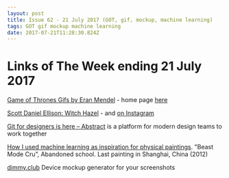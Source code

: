 ```yaml
---
layout: post
title: Issue 62 - 21 July 2017 (GOT, gif, mockup, machine learning)
tags: GOT gif mockup machine learning
date: 2017-07-21T11:28:30.824Z
---
```

# Links of The Week ending 21 July 2017

<a href="https://dribbble.com/eranmendel" target="_blank">Game of Thrones Gifs by Eran Mendel</a> - home page <a href="http://www.eranmendel.com/">here</a>

<a href="https://clampart.com/2016/05/witch-hazel" target="_blank">Scott Daniel Ellison: Witch Hazel</a> - and <a href="https://www.instagram.com/scottdanielellison/?hl=en">on Instagram</a>

<a href="https://www.goabstract.com/" target="_blank">Git for designers is here – Abstract</a> is a platform for modern design teams to work together

<a href="https://artplusmarketing.com/digital-processes-inspiring-analog-paintings-a358eb7801a0" target="_blank">How I used machine learning as inspiration for physical paintings</a>. "Beast Mode Cru”, Abandoned school. Last painting in Shanghai, China (2012)

<a href="https://dimmy.club/" target="_blank">dimmy.club</a> Device mockup generator for your screenshots